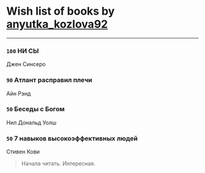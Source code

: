 # Wish list of books by [anyutka_kozlova92](http://vk.com/id22376066)
---

### `100` НИ СЫ
Джен  Синсеро

### `90` Атлант расправил плечи
Айн Рэнд

### `50` Беседы с Богом
Нил Дональд Уолш

### `50` 7 навыков высокоэффективных людей
Стивен Кови
> Начала читать. Интересная.

